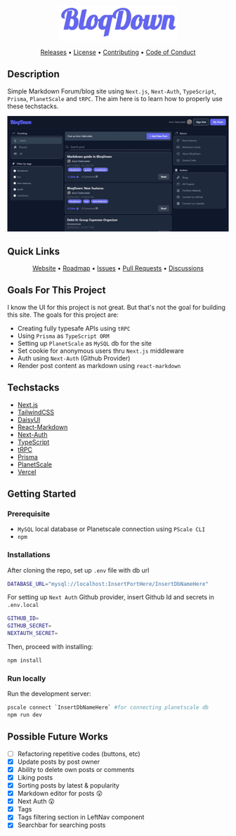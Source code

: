 <div align="center">
  <img src="./public/logo-bd.png" alt="BloqDown" height="80" />
</div>

<p align="center">
  <a href="https://github.com/amirfakhrullah/BloqDown/releases">Releases</a> •
  <a href="https://github.com/amirfakhrullah/BloqDown/blob/main/LICENSE">License</a> •
  <a href="https://github.com/amirfakhrullah/BloqDown/blob/main/CONTRIBUTING.md">Contributing</a> •
  <a href="https://github.com/amirfakhrullah/BloqDown/blob/main/CODE_OF_CONDUCT.md">Code of Conduct</a>
</p>

## Description

Simple Markdown Forum/blog site using `Next.js`, `Next-Auth`, `TypeScript`, `Prisma`, `PlanetScale` and `tRPC`. The aim here is to learn how to properly use these techstacks.

![bloqdown](./public/bloqdown.JPG)

## Quick Links

<p align="center">
  <a href="https://bloqdown.fakhrullah.com">Website</a> •
  <a href="https://github.com/amirfakhrullah/BloqDown/projects/1">Roadmap</a> •
  <a href="https://github.com/amirfakhrullah/BloqDown/issues">Issues</a> •
  <a href="https://github.com/amirfakhrullah/BloqDown/pulls">Pull Requests</a> •
  <a href="https://github.com/amirfakhrullah/BloqDown/discussions">Discussions</a>
</p>

## Goals For This Project

I know the UI for this project is not great. But that's not the goal for building this site. The goals for this project are:

- Creating fully typesafe APIs using `tRPC`
- Using `Prisma` as `TypeScript ORM`
- Setting up `PlanetScale` as `MySQL` db for the site
- Set cookie for anonymous users thru `Next.js` middleware
- Auth using `Next-Auth` (Github Provider)
- Render post content as markdown using `react-markdown`

## Techstacks

- [Next.js](https://nextjs.org/)
- [TailwindCSS](https://tailwindcss.com/)
- [DaisyUI](https://daisyui.com/)
- [React-Markdown](https://github.com/remarkjs/react-markdown)
- [Next-Auth](https://next-auth.js.org/)
- [TypeScript](https://www.typescriptlang.org/)
- [tRPC](https://trpc.io/)
- [Prisma](https://www.prisma.io/)
- [PlanetScale](https://planetscale.com/)
- [Vercel](https://vercel.com/)

## Getting Started

### Prerequisite

- `MySQL` local database or Planetscale connection using `PScale CLI`
- `npm`

### Installations

After cloning the repo, set up `.env` file with db url

```bash
DATABASE_URL="mysql://localhost:InsertPortHere/InsertDbNameHere"
```

For setting up `Next Auth` Github provider, insert Github Id and secrets in `.env.local`

```bash
GITHUB_ID=
GITHUB_SECRET=
NEXTAUTH_SECRET=
```

Then, proceed with installing:

```bash
npm install
```

### Run locally

Run the development server:

```bash
pscale connect `InsertDbNameHere` #for connecting planetscale db
npm run dev
```

## Possible Future Works

- [ ] Refactoring repetitive codes (buttons, etc)
- [x] Update posts by post owner
- [x] Ability to delete own posts or comments
- [x] Liking posts
- [x] Sorting posts by latest & popularity
- [x] Markdown editor for posts :astonished:
- [x] Next Auth :astonished:
- [x] Tags
- [x] Tags filtering section in LeftNav component
- [x] Searchbar for searching posts
